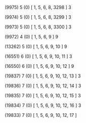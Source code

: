 (9975) 5 (0) [ 1, 5, 6, 8, 3298 ] 3 


(9974) 5 (0) [ 1, 5, 6, 8, 3299 ] 3 


(9973) 5 (0) [ 1, 5, 6, 8, 3300 ] 3 


(9972) 4 (0) [ 1, 5, 6, 9 ] 9 


(13262) 5 (0) [ 1, 5, 6, 9, 10 ] 9 


(16551) 6 (0) [ 1, 5, 6, 9, 10, 11 ] 3 


(16550) 6 (0) [ 1, 5, 6, 9, 10, 12 ] 9 


(19837) 7 (0) [ 1, 5, 6, 9, 10, 12, 13 ] 3 


(19836) 7 (0) [ 1, 5, 6, 9, 10, 12, 14 ] 3 


(19835) 7 (0) [ 1, 5, 6, 9, 10, 12, 15 ] 3 


(19834) 7 (0) [ 1, 5, 6, 9, 10, 12, 16 ] 3 


(19833) 7 (0) [ 1, 5, 6, 9, 10, 12, 17 ]  

